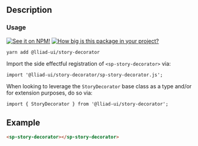 ## Description

### Usage

[![See it on NPM!](https://img.shields.io/npm/v/@lliad-ui/story-decorator?style=for-the-badge)](https://www.npmjs.com/package/@lliad-ui/story-decorator)
[![How big is this package in your project?](https://img.shields.io/bundlephobia/minzip/@lliad-ui/story-decorator?style=for-the-badge)](https://bundlephobia.com/result?p=@lliad-ui/story-decorator)

```
yarn add @lliad-ui/story-decorator
```

Import the side effectful registration of `<sp-story-decorator>` via:

```
import '@lliad-ui/story-decorator/sp-story-decorator.js';
```

When looking to leverage the `StoryDecorator` base class as a type and/or for extension purposes, do so via:

```
import { StoryDecorator } from '@lliad-ui/story-decorator';
```

## Example

```html
<sp-story-decorator></sp-story-decorator>
```
